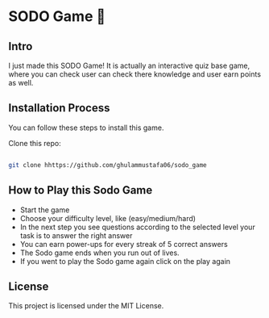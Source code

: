 # SODO Game 🧠

## Intro
I just made this SODO Game! It is actually an interactive quiz base game, where you can check user can check there knowledge and user earn points as well.  


## Installation Process
You can follow these steps to install this game. 

Clone this repo:

```bash

git clone hhttps://github.com/ghulammustafa06/sodo_game

```
## How to Play this Sodo Game

- Start the game
- Choose your difficulty level, like (easy/medium/hard)
- In the next step you see questions according to the selected level your task is to answer the right answer
- You can earn power-ups for every streak of 5 correct answers
- The Sodo game ends when you run out of lives.
- If you went to play the Sodo game again click on the play again 


## License

This project is licensed under the MIT License.

